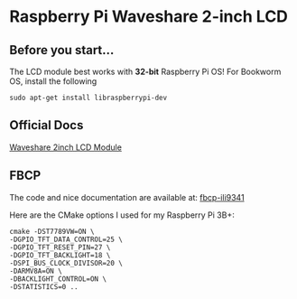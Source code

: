 # Raspberry Pi Waveshare 2-inch LCD

## Before you start...
The LCD module best works with **32-bit** Raspberry Pi OS!
For Bookworm OS, install the following
```
sudo apt-get install libraspberrypi-dev
```

## Official Docs
[Waveshare 2inch LCD Module](https://www.waveshare.com/wiki/2inch_LCD_Module#FBCP_Porting)

## FBCP
The code and nice documentation are available at:
[fbcp-ili9341](https://github.com/juj/fbcp-ili9341)

Here are the CMake options I used for my Raspberry Pi 3B+:
```
cmake -DST7789VW=ON \
-DGPIO_TFT_DATA_CONTROL=25 \
-DGPIO_TFT_RESET_PIN=27 \
-DGPIO_TFT_BACKLIGHT=18 \
-DSPI_BUS_CLOCK_DIVISOR=20 \
-DARMV8A=ON \
-DBACKLIGHT_CONTROL=ON \
-DSTATISTICS=0 ..
```
